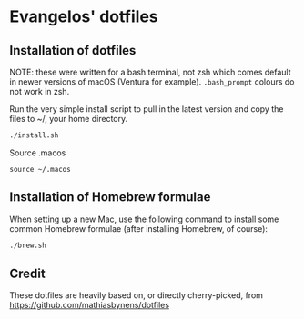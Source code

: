 # Evangelos' dotfiles

## Installation of dotfiles
NOTE: these were written for a bash terminal, not zsh which comes default in newer versions of macOS (Ventura for example).  `.bash_prompt` colours do not work in zsh.

Run the very simple install script to pull in the latest version and copy the files to ~/, your home directory.
```bash
./install.sh
```
Source .macos
```base
source ~/.macos
```

## Installation of Homebrew formulae
When setting up a new Mac, use the following command to install some common Homebrew formulae (after installing Homebrew, of course):
```bash
./brew.sh
```

## Credit
These dotfiles are heavily based on, or directly cherry-picked, from https://github.com/mathiasbynens/dotfiles
